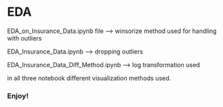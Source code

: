 # EDA

EDA_on_Insurance_Data.ipynb file --> winsorize method used for handling with outliers

EDA_Insurance_Data.ipynb --> dropping outliers

EDA_Insurance_Data_Diff_Method.ipynb --> log transformation used

in all three notebook different visualization methods used.

### Enjoy!

